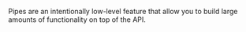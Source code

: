 Pipes are an intentionally low-level feature that allow you to build large amounts of functionality on top of the API.
